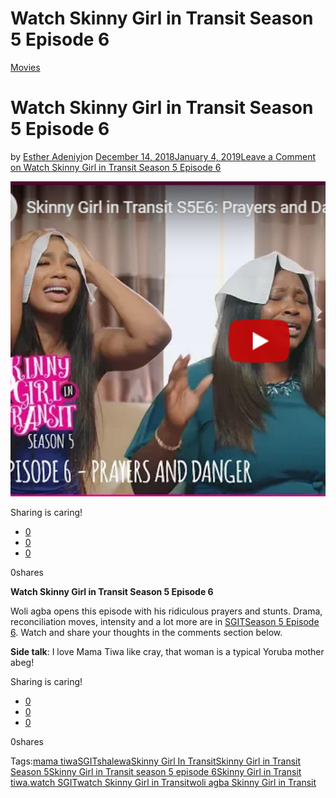 # Watch Skinny Girl in Transit Season 5 Episode 6

[Movies](https://estheradeniyi.com/category/movies/)
# Watch Skinny Girl in Transit Season 5 Episode 6

by [Esther Adeniyi](https://estheradeniyi.com/author/esther-adeniyi/)on [December 14, 2018January 4, 2019](https://estheradeniyi.com/watch-skinny-girl-in-transit-season-5-episode-6/)[Leave a Comment on Watch Skinny Girl in Transit Season 5 Episode 6](https://estheradeniyi.com/watch-skinny-girl-in-transit-season-5-episode-6/#respond)

![Watch Skinny Girl in Transit Season 5 Episode 6](images\Skinny-girl-in-transit.png)

Sharing is caring!

- [0](https://www.facebook.com/sharer/sharer.php?u=https%3A%2F%2Festheradeniyi.com%2Fwatch-skinny-girl-in-transit-season-5-episode-6%2F&amp;t=Watch%20Skinny%20Girl%20in%20Transit%20Season%205%20Episode%206)
- [0](https://twitter.com/intent/tweet?text=Watch%20Skinny%20Girl%20in%20Transit%20Season%205%20Episode%206&amp;url=https%3A%2F%2Festheradeniyi.com%2Fwatch-skinny-girl-in-transit-season-5-episode-6%2F)
- [0](#)

0shares

**Watch Skinny Girl in Transit Season 5 Episode 6**

Woli agba opens this episode with his ridiculous prayers and stunts. Drama, reconciliation moves, intensity and a lot more are in [SGIT](https://estheradeniyi.com/ndani-tvs-skinny-girl-in-transit-season-5/)[Season 5 Episode 6](https://www.youtube.com/watch?v=MneN0BZdqDk). Watch and share your thoughts in the comments section below.

**Side talk**: I love Mama Tiwa like cray, that woman is a typical Yoruba mother abeg!

Sharing is caring!

- [0](https://www.facebook.com/sharer/sharer.php?u=https%3A%2F%2Festheradeniyi.com%2Fwatch-skinny-girl-in-transit-season-5-episode-6%2F&amp;t=Watch%20Skinny%20Girl%20in%20Transit%20Season%205%20Episode%206)
- [0](https://twitter.com/intent/tweet?text=Watch%20Skinny%20Girl%20in%20Transit%20Season%205%20Episode%206&amp;url=https%3A%2F%2Festheradeniyi.com%2Fwatch-skinny-girl-in-transit-season-5-episode-6%2F)
- [0](#)

0shares

Tags:[mama tiwa](https://estheradeniyi.com/tag/mama-tiwa/)[SGIT](https://estheradeniyi.com/tag/sgit/)[shalewa](https://estheradeniyi.com/tag/shalewa/)[Skinny Girl In Transit](https://estheradeniyi.com/tag/skinny-girl-in-transit/)[Skinny Girl in Transit Season 5](https://estheradeniyi.com/tag/skinny-girl-in-transit-season-5/)[Skinny Girl in Transit season 5 episode 6](https://estheradeniyi.com/tag/skinny-girl-in-transit-season-5-episode-6/)[Skinny Girl in Transit tiwa.](https://estheradeniyi.com/tag/skinny-girl-in-transit-tiwa/)[watch SGIT](https://estheradeniyi.com/tag/watch-sgit/)[watch Skinny Girl in Transit](https://estheradeniyi.com/tag/watch-skinny-girl-in-transit/)[woli agba Skinny Girl in Transit](https://estheradeniyi.com/tag/woli-agba-skinny-girl-in-transit/)